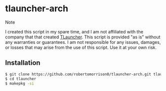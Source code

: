 # tlauncher-arch

> [!NOTE]
> I created this script in my spare time, and I am not affiliated with the company that that created 
[TLauncher](https://tlauncher.org/en/). This script is provided "as is" without any warranties or guarantees. I am not responsible for any issues, damages, or losses that may arise from the use of this script. Use it at your own risk.

## Installation

```bash
$ git clone https://github.com/robertomorrison0/tlauncher-arch.git tlauncher
$ cd tlauncher
$ makepkg -si
```
